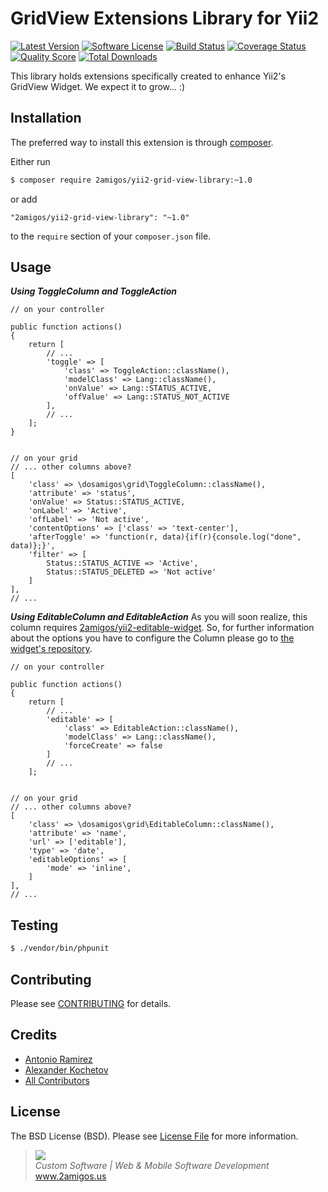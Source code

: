# GridView Extensions Library for Yii2

[![Latest Version](https://img.shields.io/github/tag/2amigos/yii2-grid-view-library.svg?style=flat-square&label=release)](https://github.com/2amigos/yii2-grid-view-library/tags)
[![Software License](https://img.shields.io/badge/license-MIT-brightgreen.svg?style=flat-square)](LICENSE.md)
[![Build Status](https://img.shields.io/travis/2amigos/yii2-grid-view-library/master.svg?style=flat-square)](https://travis-ci.org/2amigos/yii2-grid-view-library)
[![Coverage Status](https://img.shields.io/scrutinizer/coverage/g/2amigos/yii2-grid-view-library.svg?style=flat-square)](https://scrutinizer-ci.com/g/2amigos/yii2-grid-view-library/code-structure)
[![Quality Score](https://img.shields.io/scrutinizer/g/2amigos/yii2-grid-view-library.svg?style=flat-square)](https://scrutinizer-ci.com/g/2amigos/yii2-grid-view-library)
[![Total Downloads](https://img.shields.io/packagist/dt/2amigos/yii2-grid-view-library.svg?style=flat-square)](https://packagist.org/packages/2amigos/yii2-grid-view-library)

This library holds extensions specifically created to enhance Yii2's GridView Widget. We expect it to grow... :)

## Installation

The preferred way to install this extension is through [composer](http://getcomposer.org/download/).

Either run

```bash
$ composer require 2amigos/yii2-grid-view-library:~1.0
```

or add

```
"2amigos/yii2-grid-view-library": "~1.0"
```

to the `require` section of your `composer.json` file.

## Usage

***Using ToggleColumn and ToggleAction***

```
// on your controller

public function actions()
{
    return [
        // ...
        'toggle' => [
            'class' => ToggleAction::className(),
            'modelClass' => Lang::className(),
            'onValue' => Lang::STATUS_ACTIVE,
            'offValue' => Lang::STATUS_NOT_ACTIVE
        ],
        // ...
    ];
}


// on your grid
// ... other columns above?
[
    'class' => \dosamigos\grid\ToggleColumn::className(),
    'attribute' => 'status',
    'onValue' => Status::STATUS_ACTIVE,
    'onLabel' => 'Active',
    'offLabel' => 'Not active',
    'contentOptions' => ['class' => 'text-center'],
    'afterToggle' => 'function(r, data){if(r){console.log("done", data)};}',
    'filter' => [
        Status::STATUS_ACTIVE => 'Active',
        Status::STATUS_DELETED => 'Not active'
    ]
],
// ...
```
***Using EditableColumn and EditableAction***
As you will soon realize, this column requires [2amigos/yii2-editable-widget](https://github.com/2amigos/yii2-editable-widget). So, for further information about the options you have to configure the Column please go to [the widget's repository](https://github.com/2amigos/yii2-editable-widget).

```
// on your controller

public function actions()
{
    return [
        // ...
        'editable' => [
            'class' => EditableAction::className(),
            'modelClass' => Lang::className(),
            'forceCreate' => false
        ]
        // ...
    ];


// on your grid
// ... other columns above?
[
    'class' => \dosamigos\grid\EditableColumn::className(),
    'attribute' => 'name',
    'url' => ['editable'],
    'type' => 'date',
    'editableOptions' => [
        'mode' => 'inline',
    ]
],
// ...
```

## Testing

```bash
$ ./vendor/bin/phpunit
```

## Contributing

Please see [CONTRIBUTING](CONTRIBUTING.md) for details.

## Credits

- [Antonio Ramirez](https://github.com/tonydspaniard)
- [Alexander Kochetov](https://github.com/creocoder)
- [All Contributors](https://github.com/2amigos/yii2-grid-view-library/graphs/contributors)

## License

The BSD License (BSD). Please see [License File](LICENSE.md) for more information.

<blockquote>
    <a href="http://www.2amigos.us"><img src="http://www.gravatar.com/avatar/55363394d72945ff7ed312556ec041e0.png"></a><br>
    <i>Custom Software | Web & Mobile Software Development</i><br>
    <a href="http://www.2amigos.us">www.2amigos.us</a>
</blockquote>
